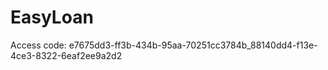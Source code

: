 # EasyLoan


Access code: e7675dd3-ff3b-434b-95aa-70251cc3784b_88140dd4-f13e-4ce3-8322-6eaf2ee9a2d2 

